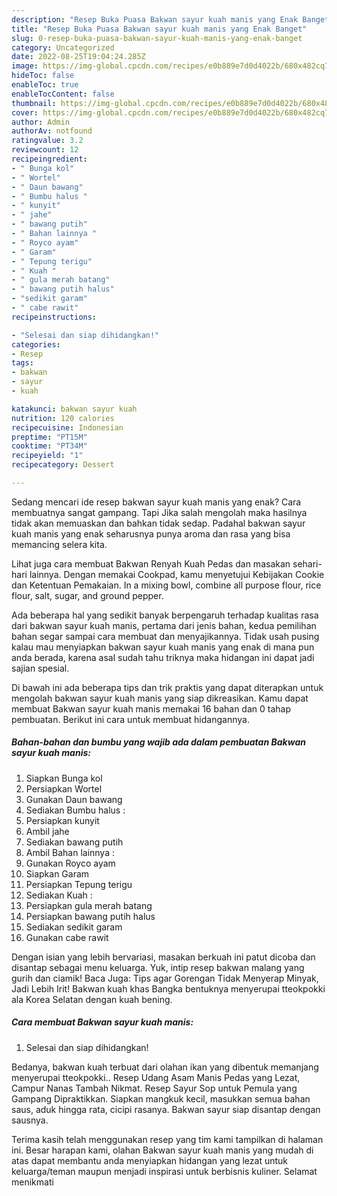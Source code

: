 ```yaml
---
description: "Resep Buka Puasa Bakwan sayur kuah manis yang Enak Banget"
title: "Resep Buka Puasa Bakwan sayur kuah manis yang Enak Banget"
slug: 0-resep-buka-puasa-bakwan-sayur-kuah-manis-yang-enak-banget
category: Uncategorized
date: 2022-08-25T19:04:24.285Z
image: https://img-global.cpcdn.com/recipes/e0b889e7d0d4022b/680x482cq70/bakwan-sayur-kuah-manis-foto-resep-utama.jpg
hideToc: false
enableToc: true
enableTocContent: false
thumbnail: https://img-global.cpcdn.com/recipes/e0b889e7d0d4022b/680x482cq70/bakwan-sayur-kuah-manis-foto-resep-utama.jpg
cover: https://img-global.cpcdn.com/recipes/e0b889e7d0d4022b/680x482cq70/bakwan-sayur-kuah-manis-foto-resep-utama.jpg
author: Admin
authorAv: notfound
ratingvalue: 3.2
reviewcount: 12
recipeingredient:
- " Bunga kol"
- " Wortel"
- " Daun bawang"
- " Bumbu halus "
- " kunyit"
- " jahe"
- " bawang putih"
- " Bahan lainnya "
- " Royco ayam"
- " Garam"
- " Tepung terigu"
- " Kuah "
- " gula merah batang"
- " bawang putih halus"
- "sedikit garam"
- " cabe rawit"
recipeinstructions:

- "Selesai dan siap dihidangkan!"
categories:
- Resep
tags:
- bakwan
- sayur
- kuah

katakunci: bakwan sayur kuah 
nutrition: 120 calories
recipecuisine: Indonesian
preptime: "PT15M"
cooktime: "PT34M"
recipeyield: "1"
recipecategory: Dessert

---
```



Sedang mencari ide resep bakwan sayur kuah manis yang enak? Cara membuatnya sangat gampang. Tapi Jika salah mengolah maka hasilnya tidak akan memuaskan dan bahkan tidak sedap. Padahal bakwan sayur kuah manis yang enak seharusnya punya aroma dan rasa yang bisa memancing selera kita.


Lihat juga cara membuat Bakwan Renyah Kuah Pedas dan masakan sehari-hari lainnya. Dengan memakai Cookpad, kamu menyetujui Kebijakan Cookie dan Ketentuan Pemakaian. In a mixing bowl, combine all purpose flour, rice flour, salt, sugar, and ground pepper.

Ada beberapa hal yang sedikit banyak berpengaruh terhadap kualitas rasa dari bakwan sayur kuah manis, pertama dari jenis bahan, kedua pemilihan bahan segar sampai cara membuat dan menyajikannya. Tidak usah pusing kalau mau menyiapkan bakwan sayur kuah manis yang enak di mana pun anda berada, karena asal sudah tahu triknya maka hidangan ini dapat jadi sajian spesial.


Di bawah ini ada beberapa tips dan trik praktis yang dapat diterapkan untuk mengolah bakwan sayur kuah manis yang siap dikreasikan. Kamu dapat membuat Bakwan sayur kuah manis memakai 16 bahan dan 0 tahap pembuatan. Berikut ini cara untuk membuat hidangannya.

<!--inarticleads1-->

##### Bahan-bahan dan bumbu yang wajib ada dalam pembuatan Bakwan sayur kuah manis:

1. Siapkan  Bunga kol
1. Persiapkan  Wortel
1. Gunakan  Daun bawang
1. Sediakan  Bumbu halus :
1. Persiapkan  kunyit
1. Ambil  jahe
1. Sediakan  bawang putih
1. Ambil  Bahan lainnya :
1. Gunakan  Royco ayam
1. Siapkan  Garam
1. Persiapkan  Tepung terigu
1. Sediakan  Kuah :
1. Persiapkan  gula merah batang
1. Persiapkan  bawang putih halus
1. Sediakan sedikit garam
1. Gunakan  cabe rawit


Dengan isian yang lebih bervariasi, masakan berkuah ini patut dicoba dan disantap sebagai menu keluarga. Yuk, intip resep bakwan malang yang gurih dan ciamik! Baca Juga: Tips agar Gorengan Tidak Menyerap Minyak, Jadi Lebih Irit! Bakwan kuah khas Bangka bentuknya menyerupai tteokpokki ala Korea Selatan dengan kuah bening. 

<!--inarticleads2-->

##### Cara membuat Bakwan sayur kuah manis:


1. Selesai dan siap dihidangkan!

Bedanya, bakwan kuah terbuat dari olahan ikan yang dibentuk memanjang menyerupai tteokpokki.. Resep Udang Asam Manis Pedas yang Lezat, Campur Nanas Tambah Nikmat. Resep Sayur Sop untuk Pemula yang Gampang Dipraktikkan. Siapkan mangkuk kecil, masukkan semua bahan saus, aduk hingga rata, cicipi rasanya. Bakwan sayur siap disantap dengan sausnya. 

Terima kasih telah menggunakan resep yang tim kami tampilkan di halaman ini. Besar harapan kami, olahan Bakwan sayur kuah manis yang mudah di atas dapat membantu anda menyiapkan hidangan yang lezat untuk keluarga/teman maupun menjadi inspirasi untuk berbisnis kuliner. Selamat menikmati
